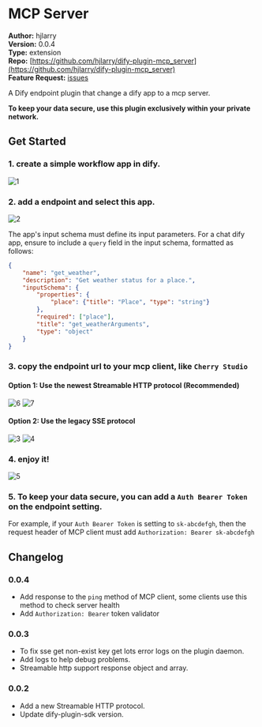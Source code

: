 # MCP Server

**Author:** hjlarry  
**Version:** 0.0.4  
**Type:** extension   
**Repo:** [https://github.com/hjlarry/dify-plugin-mcp_server](https://github.com/hjlarry/dify-plugin-mcp_server)  
**Feature Request:** [issues](https://github.com/hjlarry/dify-plugin-mcp_server/issues)  


A Dify endpoint plugin that change a dify app to a mcp server.

**To keep your data secure, use this plugin exclusively within your private network.**

## Get Started

### 1. create a simple workflow app in dify.
![1](./_assets/1.png)

### 2. add a endpoint and select this app.
![2](./_assets/2.png)

The app's input schema must define its input parameters. For a chat dify app, ensure to include a `query` field in the input schema, formatted as follows:
```json
{
    "name": "get_weather",
    "description": "Get weather status for a place.",
    "inputSchema": {
        "properties": {
            "place": {"title": "Place", "type": "string"}
        },
        "required": ["place"],
        "title": "get_weatherArguments",
        "type": "object"
    }
}
```

### 3. copy the endpoint url to your mcp client, like `Cherry Studio`

#### Option 1: Use the newest Streamable HTTP protocol (Recommended)
![6](./_assets/6.png)
![7](./_assets/7.png)

#### Option 2: Use the legacy SSE protocol
![3](./_assets/3.png)
![4](./_assets/4.png)

### 4. enjoy it!
![5](./_assets/5.png)

### 5. To keep your data secure, you can add a `Auth Bearer Token` on the endpoint setting.

For example, if your `Auth Bearer Token` is setting to `sk-abcdefgh`, then the request header of MCP client must add `Authorization: Bearer sk-abcdefgh`


## Changelog

### 0.0.4
- Add response to the `ping` method of MCP client, some clients use this method to check server health 
- Add `Authorization: Bearer` token validator

### 0.0.3
- To fix sse get non-exist key get lots error logs on the plugin daemon.
- Add logs to help debug problems.
- Streamable http support response object and array.

### 0.0.2
- Add a new Streamable HTTP protocol.
- Update dify-plugin-sdk version.